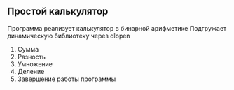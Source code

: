 ## Простой калькулятор

Программа реализует калькулятор в бинарной арифметике
Подгружает динамическую библиотеку через dlopen
1. Сумма
2. Разность
3. Умножение
4. Деление
0. Завершение работы программы
